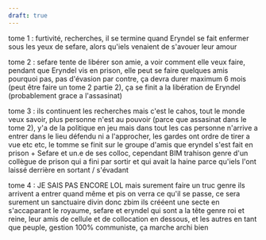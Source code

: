 ```yaml
---
draft: true
---
```


tome 1 : furtivité, recherches, il se termine quand Eryndel se fait enfermer sous les yeux de sefare, alors qu'iels venaient de s'avouer leur amour

tome 2 : sefare tente de libérer son amie, a voir comment elle veux faire, pendant que Eryndel vis en prison, elle peut se faire quelques amis pourquoi pas, pas d'évasion par contre, ça devra durer maximum 6 mois (peut être faire un tome 2 partie 2), ça se finit a la libération de Eryndel (probablement grace a l'assasinat)

tome 3 : ils continuent les recherches mais c'est le cahos, tout le monde veux savoir, plus personne n'est au pouvoir (parce que assasinat dans le tome 2), y'a de la politique en jeu mais dans tout les cas personne n'arrive a entrer dans le lieu défendu ni a l'approcher, les gardes ont ordre de tirer a vue etc etc, le tomme se finit sur le groupe d'amis que eryndel s'est fait en prison + Sefare et un.e de ses colloc, cependant BIM trahison genre d'un collègue de prison qui a fini par sortir et qui avait la haine parce qu'iels l'ont laissé derrière en sortant / s'évadant

tome 4 : JE SAIS PAS ENCORE LOL mais surement faire un truc genre ils arrivent a entrer quand même et pis on verra ce qu'il se passe, ce sera surement un sanctuaire divin donc zbim ils crééent une secte en s'accaparant le royaume, sefare et eryndel qui sont a la tête genre roi et reine, leur amis de cellule et de collocation en dessous, et les autres en tant que peuple, gestion 100% communiste, ça marche archi bien